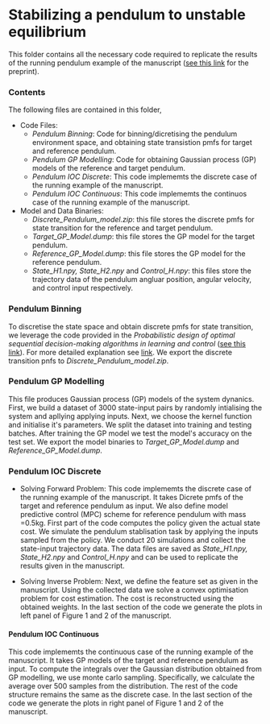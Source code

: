 # Stabilizing a pendulum to unstable equilibrium
This folder contains all the necessary code required to replicate the results of the running pendulum example of the manuscript ([see this link](https://arxiv.org/abs/2306.13928) for the preprint).

### Contents 
The following files are contained in this folder,

- Code Files:
  - *Pendulum Binning*: Code for binning/dicretising the pendulum environment space, and obtaining state transistion pmfs for target and reference pendulum.
  - *Pendulum GP Modelling*: Code for obtaining Gaussian process (GP) models of the reference and target pendulum. 
  - *Pendulum IOC Discrete*: This code implememts the discrete case of the running example of the manuscript.
  - *Pendulum IOC Continuous*: This code implememts the continuos case of the running example of the manuscript.
- Model and Data Binaries:
  - *Discrete_Pendulum_model.zip*: this file stores the discrete pmfs for state transition for the reference and target pendulum.
  - *Target_GP_Model.dump*: this file stores the GP model for the target pendulum.
  - *Reference_GP_Model.dump*: this file stores the GP model for the reference pendulum.
  - *State_H1.npy, State_H2.npy* and *Control_H.npy*: this files store the trajectory data of the pendulum angluar position, angular velocity, and control input respectively.  

### Pendulum Binning

To discretise the state space and obtain discrete pmfs for state transition, we leverage the code provided in the _Probabilistic design of optimal sequential decision-making algorithms in learning and control_ ([see this link](https://arxiv.org/abs/2201.05212)). For more detailed explanation see [link](https://github.com/GIOVRUSSO/Control-Group-Code/tree/master/Decision-making). We export the discrete transition pnfs to *Discrete_Pendulum_model.zip*.

### Pendulum GP Modelling 
This file produces Gaussian process (GP) models of the system dynanics. First, we build a dataset of 3000 state-input pairs by randomly intialising the system and apllying applying inputs. Next, we choose the kernel function and initialise it's parameters. We split the dataset into training and testing batches. After training the GP model we test the model's accuracy on the test set. We export the model binaries to *Target_GP_Model.dump* and *Reference_GP_Model.dump*.

### Pendulum IOC Discrete
- Solving Forward Problem:
This code implememts the discrete case of the running example of the manuscript. It takes Dicrete pmfs of the target and reference pendulum as input. We also define model predictive control (MPC) scheme for reference pendulum with mass =0.5kg. First part of the code computes the policy given the actual state cost. We simulate the pendulum stablisation task by applying the inputs sampled from the policy. We conduct 20 simulations and collect the state-input trajectory data. The data files are saved as *State_H1.npy, State_H2.npy* and *Control_H.npy* and can be used to replicate the results given in the manuscript. 

- Solving Inverse Problem:
Next, we define the feature set as given in the manuscript. Using the collected data we solve a convex optimisation problem for cost estimation. The cost is reconstructed using the obtained weights.
In the last section of the code we generate the plots in left panel of Figure 1 and 2 of the manuscript.


#### Pendulum IOC Continuous 

This code implememts the continuous case of the running example of the manuscript. It takes GP models of the target and reference pendulum as input. To compute the integrals over the Gaussian distribution obtained from GP modelling, we use monte carlo sampling. Specifically, we calculate the average over 500 samples from the distribution. The rest of the code structure remains the same as the discrete case. In the last section of the code we generate the plots in right panel of Figure 1 and 2 of the manuscript.
